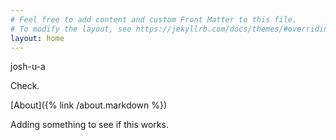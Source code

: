 ```yaml
---
# Feel free to add content and custom Front Matter to this file.
# To modify the layout, see https://jekyllrb.com/docs/themes/#overriding-theme-defaults
layout: home
---
```


josh-u-a

Check. 

[About]({% link /about.markdown %})

Adding something to see if this works.
